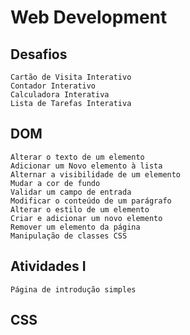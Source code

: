 ﻿# Web Development

## Desafios
	Cartão de Visita Interativo
	Contador Interativo
	Calculadora Interativa
	Lista de Tarefas Interativa

## DOM
	Alterar o texto de um elemento
	Adicionar um Novo elemento à lista
	Alternar a visibilidade de um elemento
	Mudar a cor de fundo
	Validar um campo de entrada
	Modificar o conteúdo de um parágrafo
	Alterar o estilo de um elemento
	Criar e adicionar um novo elemento 
	Remover um elemento da página
	Manipulação de classes CSS

## Atividades I
	Página de introdução simples

## CSS
